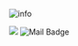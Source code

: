 




![info](https://github-readme-stats.vercel.app/api?username=cm940324&show_icons=true&count_private=true&hide=prs&theme=dark)

![](https://visitor-badge.glitch.me/badge?page_id=cm940324.readme)
![Mail Badge](https://img.shields.io/badge/-xyisbenben@aliyun.com-c14438?style=flat-square&logo=Gmail&logoColor=white&link=aliyun:xyisbenben@aliyun.com)

